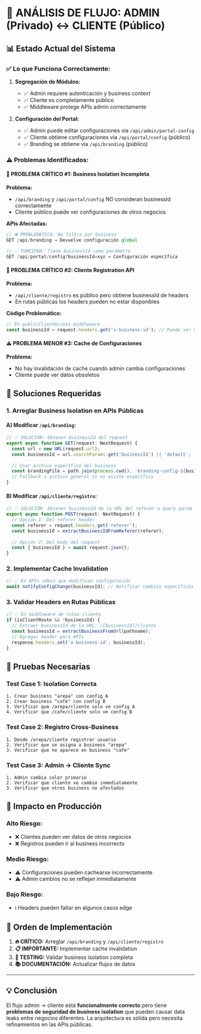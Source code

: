 # 🔄 ANÁLISIS DE FLUJO: ADMIN (Privado) ↔ CLIENTE (Público)

## 📊 **Estado Actual del Sistema**

### **✅ Lo que Funciona Correctamente:**

1. **Segregación de Módulos:**
   - ✅ Admin requiere autenticación y business context
   - ✅ Cliente es completamente público
   - ✅ Middleware protege APIs admin correctamente

2. **Configuración del Portal:**
   - ✅ Admin puede editar configuraciones via `/api/admin/portal-config`
   - ✅ Cliente obtiene configuraciones via `/api/portal/config` (público)
   - ✅ Branding se obtiene via `/api/branding` (público)

### **⚠️ Problemas Identificados:**

#### **🚨 PROBLEMA CRÍTICO #1: Business Isolation Incompleta**

**Problema:**
- `/api/branding` y `/api/portal/config` NO consideran businessId correctamente
- Cliente público puede ver configuraciones de otros negocios

**APIs Afectadas:**
```typescript
// ❌ PROBLEMÁTICA: No filtra por business
GET /api/branding → Devuelve configuración global

// ✅ FUNCIONA: Tiene businessId como parámetro  
GET /api/portal/config?businessId=xyz → Configuración específica
```

#### **🚨 PROBLEMA CRÍTICO #2: Cliente Registration API**

**Problema:**
- `/api/cliente/registro` es público pero obtiene businessId de headers
- En rutas públicas los headers pueden no estar disponibles

**Código Problemático:**
```typescript
// En publicClientAccess middleware
const businessId = request.headers.get('x-business-id'); // Puede ser null
```

#### **⚠️ PROBLEMA MENOR #3: Cache de Configuraciones**

**Problema:**
- No hay invalidación de cache cuando admin cambia configuraciones
- Cliente puede ver datos obsoletos

## 🔧 **Soluciones Requeridas**

### **1. Arreglar Business Isolation en APIs Públicas**

#### **A) Modificar `/api/branding`:**

```typescript
// ✅ SOLUCIÓN: Obtener businessId del request
export async function GET(request: NextRequest) {
  const url = new URL(request.url);
  const businessId = url.searchParams.get('businessId') || 'default';
  
  // Usar archivo específico del business
  const brandingFile = path.join(process.cwd(), `branding-config-${businessId}.json`);
  // Fallback a archivo general si no existe específico
}
```

#### **B) Modificar `/api/cliente/registro`:**

```typescript
// ✅ SOLUCIÓN: Obtener businessId de la URL del referer o query param
export async function POST(request: NextRequest) {
  // Opción 1: Del referer header
  const referer = request.headers.get('referer');
  const businessId = extractBusinessIdFromReferer(referer);
  
  // Opción 2: Del body del request
  const { businessId } = await request.json();
}
```

### **2. Implementar Cache Invalidation**

```typescript
// ✅ En APIs admin que modifican configuración
await notifyConfigChange(businessId); // Notificar cambios específicos del business
```

### **3. Validar Headers en Rutas Públicas**

```typescript
// ✅ En middleware de rutas cliente
if (isClientRoute && !businessId) {
  // Extraer businessId de la URL: /[businessId]/cliente
  const businessId = extractBusinessFromUrl(pathname);
  // Agregar header para APIs
  response.headers.set('x-business-id', businessId);
}
```

## 🧪 **Pruebas Necesarias**

### **Test Case 1: Isolation Correcta**
```
1. Crear business "arepa" con config A
2. Crear business "cafe" con config B  
3. Verificar que /arepa/cliente solo ve config A
4. Verificar que /cafe/cliente solo ve config B
```

### **Test Case 2: Registro Cross-Business**
```
1. Desde /arepa/cliente registrar usuario
2. Verificar que se asigna a business "arepa"
3. Verificar que no aparece en business "cafe"
```

### **Test Case 3: Admin → Cliente Sync**
```
1. Admin cambia color primario
2. Verificar que cliente ve cambio inmediatamente
3. Verificar que otros business no afectados
```

## 🎯 **Impacto en Producción**

### **Alto Riesgo:**
- ❌ Clientes pueden ver datos de otros negocios
- ❌ Registros pueden ir al business incorrecto

### **Medio Riesgo:**
- ⚠️ Configuraciones pueden cachearse incorrectamente
- ⚠️ Admin cambios no se reflejan inmediatamente

### **Bajo Riesgo:**
- ℹ️ Headers pueden faltar en algunos casos edge

## 📝 **Orden de Implementación**

1. **🔥 CRÍTICO:** Arreglar `/api/branding` y `/api/cliente/registro`
2. **📋 IMPORTANTE:** Implementar cache invalidation
3. **🧪 TESTING:** Validar business isolation completa
4. **📚 DOCUMENTACIÓN:** Actualizar flujos de datos

---

## 💡 **Conclusión**

El flujo admin → cliente está **funcionalmente correcto** pero tiene **problemas de seguridad de business isolation** que pueden causar data leaks entre negocios diferentes. La arquitectura es sólida pero necesita refinamientos en las APIs públicas.
